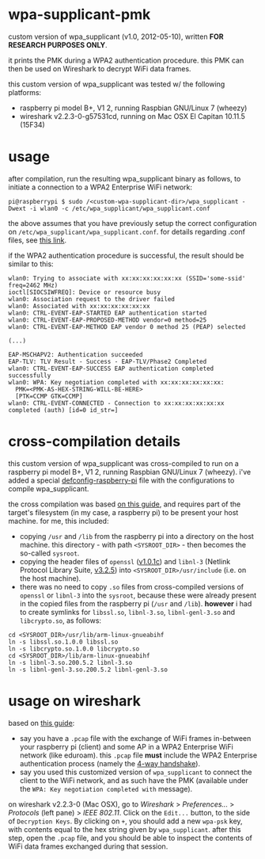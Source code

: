 # wpa-supplicant-pmk
custom version of wpa_supplicant (v1.0, 2012-05-10), written **FOR RESEARCH PURPOSES ONLY**. 

it prints the PMK during a WPA2 authentication procedure. this PMK can then be used on Wireshark to decrypt WiFi data frames. 

this custom version of wpa_supplicant was tested w/ the following platforms:
* raspberry pi model B+, V1 2, running Raspbian GNU/Linux 7 (wheezy)
* wireshark v2.2.3-0-g57531cd, running on Mac OSX El Capitan 10.11.5 (15F34)

# usage

after compilation, run the resulting wpa_supplicant binary as follows, to initiate a connection to a WPA2 Enterprise WiFi network:

```
pi@raspberrypi $ sudo /<custom-wpa-supplicant-dir>/wpa_supplicant -Dwext -i wlan0 -c /etc/wpa_supplicant/wpa_supplicant.conf 
```

the above assumes that you have previously setup the correct configuration on `/etc/wpa_supplicant/wpa_supplicant.conf`. for details regarding .conf files, see [this link](https://raspberrypi.stackexchange.com/questions/22875/connecting-to-wpa2-enterprise-wifi-network).

if the WPA2 authentication procedure is successful, the result should be similar to this:

```
wlan0: Trying to associate with xx:xx:xx:xx:xx:xx (SSID='some-ssid' freq=2462 MHz)
ioctl[SIOCSIWFREQ]: Device or resource busy
wlan0: Association request to the driver failed
wlan0: Associated with xx:xx:xx:xx:xx:xx
wlan0: CTRL-EVENT-EAP-STARTED EAP authentication started
wlan0: CTRL-EVENT-EAP-PROPOSED-METHOD vendor=0 method=25
wlan0: CTRL-EVENT-EAP-METHOD EAP vendor 0 method 25 (PEAP) selected

(...)

EAP-MSCHAPV2: Authentication succeeded
EAP-TLV: TLV Result - Success - EAP-TLV/Phase2 Completed
wlan0: CTRL-EVENT-EAP-SUCCESS EAP authentication completed successfully
wlan0: WPA: Key negotiation completed with xx:xx:xx:xx:xx:xx:     
  PMK=<PMK-AS-HEX-STRING-WILL-BE-HERE>    
  [PTK=CCMP GTK=CCMP]
wlan0: CTRL-EVENT-CONNECTED - Connection to xx:xx:xx:xx:xx:xx completed (auth) [id=0 id_str=]
```
# cross-compilation details

this custom version of wpa_supplicant was cross-compiled to run on a raspberry pi model B+, V1 2, running Raspbian GNU/Linux 7 (wheezy). i've added a special [defconfig-raspberry-pi](https://github.com/adamiaonr/wpa-supplicant-pmk/blob/master/wpa_supplicant/defconfig-raspberry-pi) file with the configurations to compile wpa_supplicant.

the cross compilation was based [on this guide](http://www.fabriziodini.eu/posts/cross_compile_tutorial/), and requires part of the target's filesystem (in my case, a raspberry pi) to be present your host machine. for me, this included:
* copying `/usr` and `/lib` from the raspberry pi into a directory on the host machine. this directory - with path `<SYSROOT_DIR>` - then becomes the so-called `sysroot`.
* copying the header files of `openssl` ([v1.0.1c](https://www.openssl.org/source/old/1.0.1/openssl-1.0.1c.tar.gz)) and `libnl-3` (Netlink Protocol Library Suite, [v3.2.5](http://www.infradead.org/~tgr/libnl/files/libnl-3.2.5.tar.gz)) into `<SYSROOT_DIR>/usr/include` (i.e. on the host machine).
* there was no need to copy `.so` files from cross-compiled versions of `openssl` or `libnl-3` into the `sysroot`, because these were already present in the copied files from the raspberry pi (`/usr` and `/lib`). **however** i had to create symlinks for `libssl.so`, `libnl-3.so`, `libnl-genl-3.so` and `libcrypto.so`, as follows:

```
cd <SYSROOT_DIR>/usr/lib/arm-linux-gnueabihf
ln -s libssl.so.1.0.0 libssl.so
ln -s libcrypto.so.1.0.0 libcrypto.so
cd <SYSROOT_DIR>/lib/arm-linux-gnueabihf
ln -s libnl-3.so.200.5.2 libnl-3.so
ln -s libnl-genl-3.so.200.5.2 libnl-genl-3.so
```
# usage on wireshark

based on [this guide](https://wiki.wireshark.org/HowToDecrypt802.11):

* say you have a `.pcap` file with the exchange of WiFi frames in-between your raspberry pi (client) and some AP in a WPA2 Enterprise WiFi network (like eduroam). this `.pcap` file **must** include the WPA2 Enterprise authentication process (namely the [4-way handshake](https://mrncciew.com/2014/08/19/cwsp-4-way-handshake/)). 
* say you used this customized version of `wpa_supplicant` to connect the client to the WiFi network, and as such have the PMK (available under the `WPA: Key negotiation completed with` message).

on wireshark v2.2.3-0 (Mac OSX), go to *Wireshark* > *Preferences...* > *Protocols* (left pane) > *IEEE 802.11*. Click on the `Edit...` button, to the side of `Decryption Keys`. By clicking on `+`, you should add a new `wpa-psk` key, with contents equal to the hex string given by `wpa_supplicant`. after this step, open the `.pcap` file, and you should be able to inspect the contents of WiFi data frames exchanged during that session.

